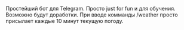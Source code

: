 Простейший бот для Telegram. Просто just for fun и для обучения. Возможно будут доработки. При вводе комманды /weather просто присылает каждые 10 минут текущую погоду.